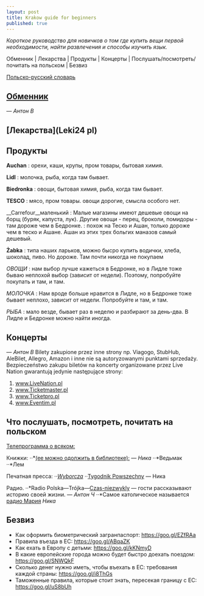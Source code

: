 ```yaml
---
layout: post
title: Krakow guide for beginners
published: true
---
```


_Короткое руководство для новичков о том где купить вещи первой необходимости, найти развлечения и способы изучить язык._

Обменник | Лекарства | Продукты | Концерты | Послушать/посмотреть/почитать на польском | Безвиз


[Польско-русский словарь](http://pl.bab.la/slownik/polski-rosyjski/)


## [Обменник](https://cinkciarz.pl/)
— _Антон В_


## [Лекарства](Leki24 pl)


## Продукты

__Auchan__
: орехи, каши, крупы, пром товары, бытовая химия.

__Lidl__
: молочка, рыба, когда там бывает.

__Biedronka__
: овощи, бытовая химия, рыба, когда там бывает.

__TESCO__
: мясо, пром товары.
овощи дорогие, смысла особого нет.

__Carrefour__маленький
: Малые магазины имеют дешевые овощи на борщ (буряк, капуста, лук). Другие овощи - перец, броколи, помидоры - там дороже чем в Бедронке. 
: похож на Теско и Ашан, только дороже чем в теско и Ашане. Ашан из этих трех больгих маназов самый дешевый.

__Żabka__
: типа наших ларьков, можно бысро купить водички, хлеба, шоколад, пиво. Но дороже. Там почти никогда не покупаем

_ОВОЩИ_
: нам выбор лучше кажеться в Бедронке, но в Лидле тоже бываю неплохой выбор (зависит от недели). Поэтому, попробуйте покупать и там, и там.

_МОЛОЧКА_
: Нам вроде больше нравится в Лидле, но в Бедронке тоже бывает неплохо, зависит от недели. Попробуйте и там, и там.

_РЫБА_
: мало везде, бывает раз в неделю и разбирают за день-два. В Лидле и Бедронке можно найти иногда.


## Концерты
— _Антон В_
Bilety zakupione przez inne strony np. Viagogo, StubHub, AleBilet, Allegro, Amazon i inne nie są autoryzowanymi punktami sprzedaży.
Bezpieczeństwo zakupu biletów na koncerty organizowane przez Live Nation gwarantują jedynie następujące strony:
1. www.LiveNation.pl 
2. www.Ticketmaster.pl 
3. www.Ticketpro.pl
4. www.Eventim.pl


## Что послушать, посмотреть, почитать на польском 
[Телепрограмма о всяком:](http://www.tvn24.pl/drugie-sniadanie-mistrzow,40,m)

Книжки: 
··*[(ее можно одолжить в библиотеке):](http://www.wydawnictwoliterackie.pl/ksiazka/2422/Morfina---Szczepan-Twardoch) — _Ника_
··*Ведьмак
··*Лем

Печатная пресса: 
··*[Wyborcza](http://wyborcza.pl/0,0.html?disableRedirects=true)
··*[Tygodnik Powszechny](https://www.tygodnikpowszechny.pl/)
— Ника

Радио. 
··*Radio Polska—Trójka—[Czas-niezwykly](http://www.polskieradio.pl/9,Trojka/5527,Czas-niezwykly) — гости рассказывают историю своей жизни. — _Антон Ч_
··*Самое католическое называется [радио Мария](http://www.radiomaryja.pl/) _Ника_


## Безвиз

- Как оформить биометрический загранпаспорт: https://goo.gl/EZfRAa
- Правила въезда в ЕС: https://goo.gl/ABqaZK
- Как ехать в Европу с детьми: https://goo.gl/kKNmyD
- В какие европейские города можно будет быстро доехать поездом: https://goo.gl/SNWQkF
- Сколько денег нужно иметь, чтобы въехать в ЕС: требования каждой страны: https://goo.gl/i8ThGs
- Таможенные правила, которые стоит знать, пересекая границу с ЕС: https://goo.gl/uS8bUh
